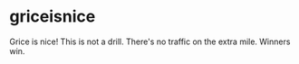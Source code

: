 # griceisnice
Grice is nice!
This is not a drill.
There's no traffic on the extra mile.
Winners win.
